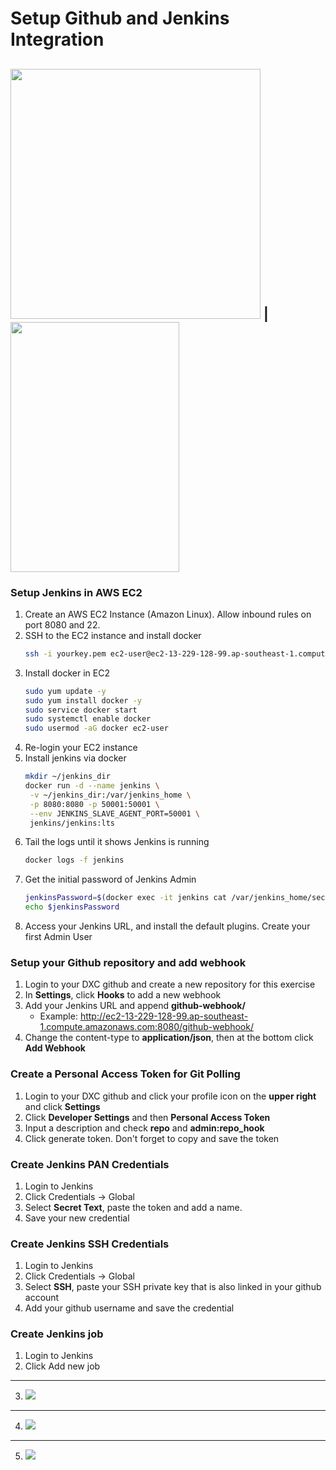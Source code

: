 # Setup Github and Jenkins Integration

<img src="https://storage.needpix.com/rsynced_images/logo-2582757_1280.png" width=400> | <img src="https://www.stickpng.com/assets/images/58480984cef1014c0b5e4902.png" width=270 height=400>
---

### Setup Jenkins in AWS EC2
1. Create an AWS EC2 Instance (Amazon Linux). Allow inbound rules on port 8080 and 22.
2. SSH to the EC2 instance and install docker
   ``` sh
   ssh -i yourkey.pem ec2-user@ec2-13-229-128-99.ap-southeast-1.compute.amazonaws.com
   ```
3. Install docker in EC2
   ``` sh
   sudo yum update -y
   sudo yum install docker -y
   sudo service docker start
   sudo systemctl enable docker
   sudo usermod -aG docker ec2-user
   ```
4. Re-login your EC2 instance
5. Install jenkins via docker
   ``` sh
   mkdir ~/jenkins_dir
   docker run -d --name jenkins \
    -v ~/jenkins_dir:/var/jenkins_home \
    -p 8080:8080 -p 50001:50001 \
    --env JENKINS_SLAVE_AGENT_PORT=50001 \
    jenkins/jenkins:lts
   ```
6. Tail the logs until it shows Jenkins is running
   ``` sh
   docker logs -f jenkins
   ```
7. Get the initial password of Jenkins Admin
   ``` sh
   jenkinsPassword=$(docker exec -it jenkins cat /var/jenkins_home/secrets/initialAdminPassword)
   echo $jenkinsPassword
   ```
8. Access your Jenkins URL, and install the default plugins. Create your first Admin User

### Setup your Github repository and add webhook
1. Login to your DXC github and create a new repository for this exercise
2. In **Settings**, click **Hooks** to add a new webhook
3. Add your Jenkins URL and append **github-webhook/**
   - Example: http://ec2-13-229-128-99.ap-southeast-1.compute.amazonaws.com:8080/github-webhook/
4. Change the content-type to **application/json**, then at the bottom click **Add Webhook**

### Create a Personal Access Token for Git Polling
1. Login to your DXC github and click your profile icon on the **upper right** and click **Settings**
2. Click **Developer Settings** and then **Personal Access Token**
3. Input a description and check **repo** and **admin:repo_hook**
4. Click generate token. Don't forget to copy and save the token

### Create Jenkins PAN Credentials
1. Login to Jenkins
2. Click Credentials -> Global
3. Select **Secret Text**, paste the token and add a name.
4. Save your new credential

### Create Jenkins SSH Credentials
1. Login to Jenkins
2. Click Credentials -> Global
3. Select **SSH**, paste your SSH private key that is also linked in your github account
4. Add your github username and save the credential

### Create Jenkins job
1. Login to Jenkins
2. Click Add new job
---
3. <img src="https://github.dxc.com/mgeronimo3/tgif-session-2/blob/master/1.png?raw=true">
---
4. <img src="https://github.dxc.com/mgeronimo3/tgif-session-2/blob/master/2.png?raw=true">
---
5. <img src="https://github.dxc.com/mgeronimo3/tgif-session-2/blob/master/3.png?raw=true">
